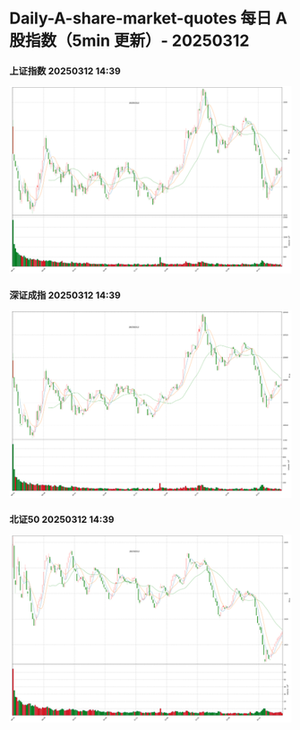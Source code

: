 
# Daily-A-share-market-quotes 每日 A 股指数（5min 更新）- 20250312

### 上证指数 20250312 14:39
![](./fig/2025/3/20250312-sh000001.png)

### 深证成指 20250312 14:39
![](./fig/2025/3/20250312-sz399001.png)

### 北证50 20250312 14:39
![](./fig/2025/3/20250312-bj899050.png)
